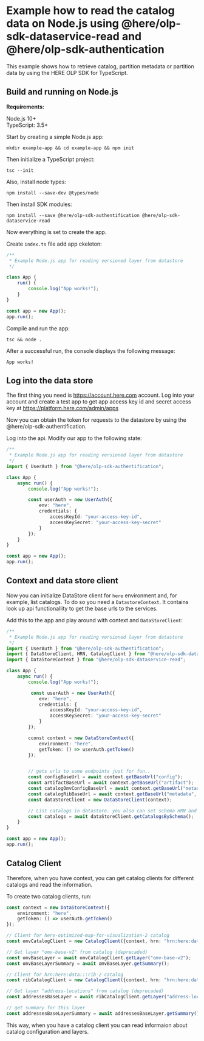 # Example how to read the catalog data on Node.js using @here/olp-sdk-dataservice-read and @here/olp-sdk-authentication

This example shows how to retrieve catalog, partition metadata or partition data by using the HERE OLP SDK for TypeScript.

## Build and running on Node.js

**Requirements:**

Node.js 10+  
TypeScript: 3.5+

Start by creating a simple Node.js app:

```
mkdir example-app && cd example-app && npm init
```

Then initialize a TypeScript project:

```
tsc --init
```

Also, install node types:

```
npm install --save-dev @types/node
```

Then install SDK modules:

```
npm install --save @here/olp-sdk-authentification @here/olp-sdk-dataservice-read
```

Now everything is set to create the app.

Create `index.ts` file add app ckeleton:

```typescript
/**
 * Example Node.js app for reading versioned layer from datastore
 */

class App {
    run() {
        console.log("App works!");
    }
}

const app = new App();
app.run();
```

Compile and run the app:

```
tsc && node .
```

After a successful run, the console displays the following message:

```
App works!
```

## Log into the data store

The first thing you need is https://account.here.com account.
Log into your account and create a test app to get app access key id and secret access key at https://platform.here.com/admin/apps

Now you can obtain the token for requests to the datastore by using the @here/olp-sdk-authentification.

Log into the api. Modify our app to the following state:

```typescript
/**
 * Example Node.js app for reading versioned layer from datastore
 */
import { UserAuth } from "@here/olp-sdk-authentification";

class App {
    async run() {
        console.log("App works!");

        const userAuth = new UserAuth({
            env: "here",
            credentials: {
                accessKeyId: "your-access-key-id",
                accessKeySecret: "your-access-key-secret"
            }
        });
    }
}

const app = new App();
app.run();
```

## Context and data store client

Now you can initialize DataStore client for `here` environment and, for example, list catalogs.
To do so you need a `DatastoreContext`. It contains look up api functionallity to get the base urls to the services.

Add this to the app and play around with context and `DataStoreClient`:

```typescript
/**
 * Example Node.js app for reading versioned layer from datastore
 */
import { UserAuth } from "@here/olp-sdk-authentification";
import { DataStoreClient, HRN, CatalogClient } from "@here/olp-sdk-dataservice-read";
import { DataStoreContext } from "@here/olp-sdk-dataservice-read";

class App {
    async run() {
        console.log("App works!");

         const userAuth = new UserAuth({
            env: "here",
            credentials: {
                accessKeyId: "your-access-key-id",
                accessKeySecret: "your-access-key-secret"
            }
        });

        cconst context = new DataStoreContext({
            environment: "here",
            getToken: () => userAuth.getToken()
        });


        // gets urls to some endpoints just for fun..
        const configBaseUrl = await context.getBaseUrl("config");
        const artifactBaseUrl = await context.getBaseUrl("artifact");
        const catalogOmvConfigBaseUrl = await context.getBaseUrl("metadata", "hrn:here:data:::here-optimized-map-for-visualization-2");
        const catalogRibBaseUrl = await context.getBaseUrl("metadata", "hrn:here:data:::rib-2");
        const dataStoreClient = new DataStoreClient(context);

        // List catalogs in datastore. you also can set schema HRN and the result will be filtered by it.
        const catalogs = await dataStoreClient.getCatalogsBySchema();
    }
}

const app = new App();
app.run();
```

## Catalog Client

Therefore, when you have context, you can get catalog clients for different catalogs and read the information.

To create two catalog clients, run:


```typescript
const context = new DataStoreContext({
    environment: "here",
    getToken: () => userAuth.getToken()
});

// Client for here-optimized-map-for-visualization-2 catalog
const omvCatalogClient = new CatalogClient({context, hrn: "hrn:here:data:::here-optimized-map-for-visualization-2"})

// Get layer "omv-base-v2" from catalog (deprecaded)
const omvBaseLayer = await omvCatalogClient.getLayer("omv-base-v2");
const omvBaseLayerSummary = await omvBaseLayer.getSummary();

// Client for hrn:here:data:::rib-2 catalog
const ribCatalogClient = new CatalogClient({context, hrn: "hrn:here:data:::rib-2"})

// Get layer "address-locations" from catalog (deprecaded)
const addressesBaseLayer = await ribCatalogClient.getLayer("address-locations");

// get summary for this layer
const addressesBaseLayerSummary = await addressesBaseLayer.getSummary();

```

This way, when you have a catalog client you can read informaion about catalog configuration and layers.